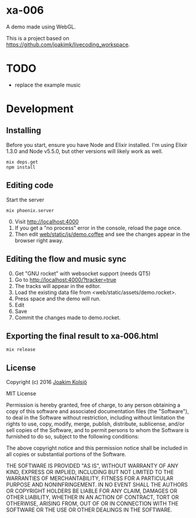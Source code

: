# xa-006

A demo made using WebGL.

This is a project based on <https://github.com/joakimk/livecoding_workspace>.

# TODO

- replace the example music

# Development

## Installing

Before you start, ensure you have Node and Elixir installed. I'm using Elixir 1.3.0 and Node v5.5.0, but other versions will likely work as well.

    mix deps.get
    npm install

## Editing code

Start the server

    mix phoenix.server

0. Visit <http://localhost:4000>
  0. If you get a "no process" error in the console, reload the page once.
0. Then edit [web/static/js/demo.coffee](web/static/js/demo.coffee) and see the changes appear in the browser right away.

## Editing the flow and music sync

0. Get "GNU rocket" with websocket support (needs QT5)
0. Go to <http://localhost:4000/?tracker=true>
0. The tracks will appear in the editor.
0. Load the existing data file from <web/static/assets/demo.rocket>.
0. Press space and the demo will run.
0. Edit
0. Save
0. Commit the changes made to demo.rocket.

## Exporting the final result to xa-006.html

    mix release

## License

Copyright (c) 2016 [Joakim Kolsjö](https://twitter.com/joakimk)

MIT License

Permission is hereby granted, free of charge, to any person obtaining
a copy of this software and associated documentation files (the
"Software"), to deal in the Software without restriction, including
without limitation the rights to use, copy, modify, merge, publish,
distribute, sublicense, and/or sell copies of the Software, and to
permit persons to whom the Software is furnished to do so, subject to
the following conditions:

The above copyright notice and this permission notice shall be
included in all copies or substantial portions of the Software.

THE SOFTWARE IS PROVIDED "AS IS", WITHOUT WARRANTY OF ANY KIND,
EXPRESS OR IMPLIED, INCLUDING BUT NOT LIMITED TO THE WARRANTIES OF
MERCHANTABILITY, FITNESS FOR A PARTICULAR PURPOSE AND
NONINFRINGEMENT. IN NO EVENT SHALL THE AUTHORS OR COPYRIGHT HOLDERS BE
LIABLE FOR ANY CLAIM, DAMAGES OR OTHER LIABILITY, WHETHER IN AN ACTION
OF CONTRACT, TORT OR OTHERWISE, ARISING FROM, OUT OF OR IN CONNECTION
WITH THE SOFTWARE OR THE USE OR OTHER DEALINGS IN THE SOFTWARE.
